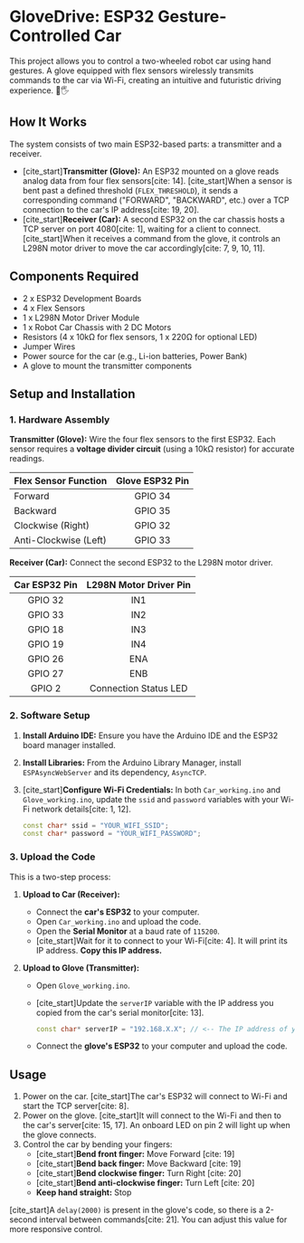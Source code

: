 # GloveDrive: ESP32 Gesture-Controlled Car

This project allows you to control a two-wheeled robot car using hand gestures. A glove equipped with flex sensors wirelessly transmits commands to the car via Wi-Fi, creating an intuitive and futuristic driving experience. 🚗🖐️



## How It Works

The system consists of two main ESP32-based parts: a transmitter and a receiver.

* [cite_start]**Transmitter (Glove):** An ESP32 mounted on a glove reads analog data from four flex sensors[cite: 14]. [cite_start]When a sensor is bent past a defined threshold (`FLEX_THRESHOLD`), it sends a corresponding command ("FORWARD", "BACKWARD", etc.) over a TCP connection to the car's IP address[cite: 19, 20].
* [cite_start]**Receiver (Car):** A second ESP32 on the car chassis hosts a TCP server on port 4080[cite: 1], waiting for a client to connect. [cite_start]When it receives a command from the glove, it controls an L298N motor driver to move the car accordingly[cite: 7, 9, 10, 11].

## Components Required

* 2 x ESP32 Development Boards
* 4 x Flex Sensors
* 1 x L298N Motor Driver Module
* 1 x Robot Car Chassis with 2 DC Motors
* Resistors (4 x 10kΩ for flex sensors, 1 x 220Ω for optional LED)
* Jumper Wires
* Power source for the car (e.g., Li-ion batteries, Power Bank)
* A glove to mount the transmitter components

## Setup and Installation

### 1. Hardware Assembly

**Transmitter (Glove):**
Wire the four flex sensors to the first ESP32. Each sensor requires a **voltage divider circuit** (using a 10kΩ resistor) for accurate readings.

| Flex Sensor Function | Glove ESP32 Pin |
| :------------------- | :-------------: |
| Forward              |     GPIO 34     |
| Backward             |     GPIO 35     |
| Clockwise (Right)    |     GPIO 32     |
| Anti-Clockwise (Left)|     GPIO 33     |



**Receiver (Car):**
Connect the second ESP32 to the L298N motor driver.

| Car ESP32 Pin | L298N Motor Driver Pin |
| :-----------: | :--------------------: |
|    GPIO 32    |          IN1           |
|    GPIO 33    |          IN2           |
|    GPIO 18    |          IN3           |
|    GPIO 19    |          IN4           |
|    GPIO 26    |          ENA           |
|    GPIO 27    |          ENB           |
|    GPIO 2     | Connection Status LED  |

### 2. Software Setup

1.  **Install Arduino IDE:** Ensure you have the Arduino IDE and the ESP32 board manager installed.
2.  **Install Libraries:** From the Arduino Library Manager, install `ESPAsyncWebServer` and its dependency, `AsyncTCP`.
3.  [cite_start]**Configure Wi-Fi Credentials:** In both `Car_working.ino` and `Glove_working.ino`, update the `ssid` and `password` variables with your Wi-Fi network details[cite: 1, 12].

    ```cpp
    const char* ssid = "YOUR_WIFI_SSID";
    const char* password = "YOUR_WIFI_PASSWORD";
    ```

### 3. Upload the Code

This is a two-step process:

1.  **Upload to Car (Receiver):**
    * Connect the **car's ESP32** to your computer.
    * Open `Car_working.ino` and upload the code.
    * Open the **Serial Monitor** at a baud rate of `115200`.
    * [cite_start]Wait for it to connect to your Wi-Fi[cite: 4]. It will print its IP address. **Copy this IP address.**

2.  **Upload to Glove (Transmitter):**
    * Open `Glove_working.ino`.
    * [cite_start]Update the `serverIP` variable with the IP address you copied from the car's serial monitor[cite: 13].

        ```cpp
        const char* serverIP = "192.168.X.X"; // <-- The IP address of your Car ESP32
        ```
    * Connect the **glove's ESP32** to your computer and upload the code.

## Usage

1.  Power on the car. [cite_start]The car's ESP32 will connect to Wi-Fi and start the TCP server[cite: 8].
2.  Power on the glove. [cite_start]It will connect to the Wi-Fi and then to the car's server[cite: 15, 17]. An onboard LED on pin 2 will light up when the glove connects.
3.  Control the car by bending your fingers:
    * [cite_start]**Bend front finger:** Move Forward [cite: 19]
    * [cite_start]**Bend back finger:** Move Backward [cite: 19]
    * [cite_start]**Bend clockwise finger:** Turn Right [cite: 20]
    * [cite_start]**Bend anti-clockwise finger:** Turn Left [cite: 20]
    * **Keep hand straight:** Stop

[cite_start]A `delay(2000)` is present in the glove's code, so there is a 2-second interval between commands[cite: 21]. You can adjust this value for more responsive control.
